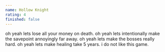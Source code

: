```yaml
---
name: Hollow Knight
rating: 4
finished: false
---
```


oh yeah lets lose all your money on death. oh yeah lets intentionally make the savepoint annoyingly far away. oh yeah lets make the bosses really hard. oh yeah lets make healing take 5 years. i do not like this game.
